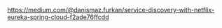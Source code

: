 https://medium.com/@danismaz.furkan/service-discovery-with-netflix-eureka-spring-cloud-f2ade76ffcdd
